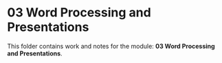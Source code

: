 # 03 Word Processing and Presentations

This folder contains work and notes for the module: **03 Word Processing and Presentations**.